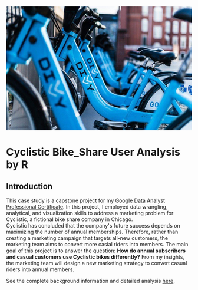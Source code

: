 ![](cyclistic_files/figure-markdown_strict/divvyfile-1-900x600.jpg)

# Cyclistic Bike_Share User Analysis by R

## **Introduction**

This case study is a capstone project for my [Google Data Analyst Professional Certificate](https://www.coursera.org/account/accomplishments/specialization/certificate/4PMCRU98UADD). In this project, I employed data wrangling, analytical, and visualization skills to address a marketing problem for Cyclistic, a fictional bike share company in Chicago. 
<br>
Cyclistic has concluded that the company's future success depends on maximizing the number of annual memberships. Therefore, rather than creating a marketing campaign that targets all-new customers, the marketing team aims to convert more casial riders into members. The main goal of this project is to answer the question: **How do annual subscribers and casual customers use Cyclistic bikes differently?** From my insights, the marketing team will design a new marketing strategy to convert casual riders into annual members. 
<br>




See the complete background information and detailed analysis [here](https://github.com/peeweekiwi/Cyclistic/blob/main/cyclistic.md).


